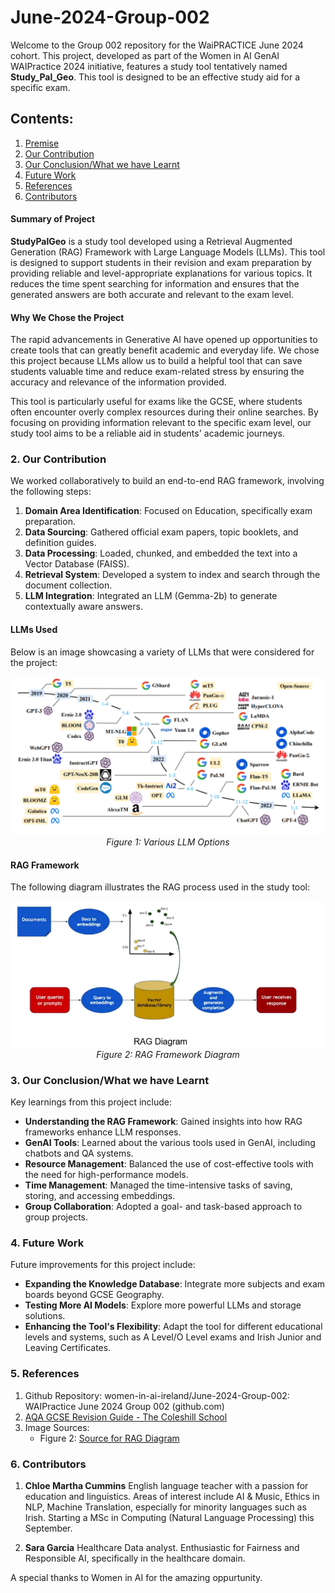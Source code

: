 # June-2024-Group-002

Welcome to the Group 002 repository for the WaiPRACTICE June 2024 cohort. This project, developed as part of the Women in AI GenAI WAIPractice 2024 initiative, features a study tool tentatively named **Study_Pal_Geo**. This tool is designed to be an effective study aid for a specific exam.

## Contents:
1. [Premise](#pre)
2. [Our Contribution](#our)
3. [Our Conclusion/What we have Learnt](#con)
4. [Future Work](#fw)
5. [References](#ref)
6. [Contributors](#contributor)


#### Summary of Project

**StudyPalGeo** is a study tool developed using a Retrieval Augmented Generation (RAG) Framework with Large Language Models (LLMs). This tool is designed to support students in their revision and exam preparation by providing reliable and level-appropriate explanations for various topics. It reduces the time spent searching for information and ensures that the generated answers are both accurate and relevant to the exam level.

#### Why We Chose the Project

The rapid advancements in Generative AI have opened up opportunities to create tools that can greatly benefit academic and everyday life. We chose this project because LLMs allow us to build a helpful tool that can save students valuable time and reduce exam-related stress by ensuring the accuracy and relevance of the information provided.

This tool is particularly useful for exams like the GCSE, where students often encounter overly complex resources during their online searches. By focusing on providing information relevant to the specific exam level, our study tool aims to be a reliable aid in students' academic journeys.

### <a name="our">2. Our Contribution</a>

We worked collaboratively to build an end-to-end RAG framework, involving the following steps:

1. **Domain Area Identification**: Focused on Education, specifically exam preparation.
2. **Data Sourcing**: Gathered official exam papers, topic booklets, and definition guides.
3. **Data Processing**: Loaded, chunked, and embedded the text into a Vector Database (FAISS).
4. **Retrieval System**: Developed a system to index and search through the document collection.
5. **LLM Integration**: Integrated an LLM (Gemma-2b) to generate contextually aware answers.

#### LLMs Used

Below is an image showcasing a variety of LLMs that were considered for the project:

<p align="center">
    <img src="./images/LLM.png" alt="Various LLMs"/>
    <br/>
    <em>Figure 1: Various LLM Options</em>
</p>

#### RAG Framework

The following diagram illustrates the RAG process used in the study tool:

<p align="center">
    <img src="./images/Rag-Dia.png" alt="RAG Framework Diagram"/>
    <br/>
    <em>Figure 2: RAG Framework Diagram</em>
</p>

### <a name="con">3. Our Conclusion/What we have Learnt</a>

Key learnings from this project include:

- **Understanding the RAG Framework**: Gained insights into how RAG frameworks enhance LLM responses.
- **GenAI Tools**: Learned about the various tools used in GenAI, including chatbots and QA systems.
- **Resource Management**: Balanced the use of cost-effective tools with the need for high-performance models.
- **Time Management**: Managed the time-intensive tasks of saving, storing, and accessing embeddings.
- **Group Collaboration**: Adopted a goal- and task-based approach to group projects.

### <a name="fw">4. Future Work</a>

Future improvements for this project include:

- **Expanding the Knowledge Database**: Integrate more subjects and exam boards beyond GCSE Geography.
- **Testing More AI Models**: Explore more powerful LLMs and storage solutions.
- **Enhancing the Tool's Flexibility**: Adapt the tool for different educational levels and systems, such as A Level/O Level exams and Irish Junior and Leaving Certificates.

### <a name="ref">5. References</a>

1. Github Repository: women-in-ai-ireland/June-2024-Group-002: WAIPractice June 2024 Group 002 (github.com)
2. [AQA GCSE Revision Guide - The Coleshill School](https://coleshill.warwickshire.sch.uk/files/2022/04/TCS-Revision-Guide.pdf)
3. Image Sources:
   - Figure 2: [Source for RAG Diagram](https://medium.com/@akriti.upadhyay/implementing-rag-with-langchain-and-hugging-face-28e3ea66c5f7)

### <a name="contributor">6. Contributors</a>

1. **Chloe Martha Cummins**
English language teacher with a passion for education and linguistics. Areas of interest include AI & Music, Ethics in NLP, Machine Translation, especially for minority languages such as Irish. Starting a MSc in Computing (Natural Language Processing) this September.

2. **Sara Garcia**
Healthcare Data analyst. Enthusiastic for Fairness and Responsible AI, specifically in the healthcare domain.  

A special thanks to Women in AI for the amazing oppurtunity.
